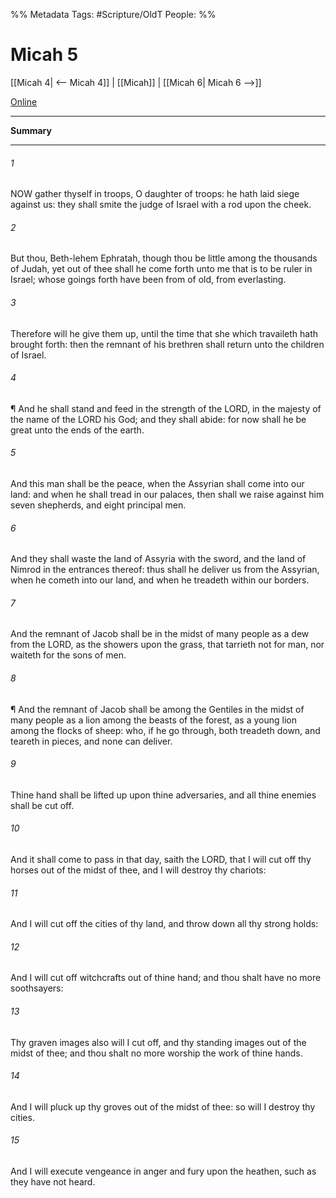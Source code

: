 

%% Metadata
Tags: #Scripture/OldT
People: 
%%
# Micah 5
[[Micah 4| <-- Micah 4]] | [[Micah]] | [[Micah 6| Micah 6 -->]]

[Online](https://churchofjesuschrist.org/study/scriptures/ot/micah/5?lang=eng)

---
__Summary__



---

###### 1
NOW gather thyself in troops, O daughter of troops: he hath laid siege against us: they shall smite the judge of Israel with a rod upon the cheek.
###### 2
But thou, Beth-lehem Ephratah, though thou be little among the thousands of Judah, yet out of thee shall he come forth unto me that is to be ruler in Israel; whose goings forth have been from of old, from everlasting.
###### 3
Therefore will he give them up, until the time that she which travaileth hath brought forth: then the remnant of his brethren shall return unto the children of Israel.
###### 4
¶ And he shall stand and feed in the strength of the LORD, in the majesty of the name of the LORD his God; and they shall abide: for now shall he be great unto the ends of the earth.
###### 5
And this man shall be the peace, when the Assyrian shall come into our land: and when he shall tread in our palaces, then shall we raise against him seven shepherds, and eight principal men.
###### 6
And they shall waste the land of Assyria with the sword, and the land of Nimrod in the entrances thereof: thus shall he deliver us from the Assyrian, when he cometh into our land, and when he treadeth within our borders.
###### 7
And the remnant of Jacob shall be in the midst of many people as a dew from the LORD, as the showers upon the grass, that tarrieth not for man, nor waiteth for the sons of men.
###### 8
¶ And the remnant of Jacob shall be among the Gentiles in the midst of many people as a lion among the beasts of the forest, as a young lion among the flocks of sheep: who, if he go through, both treadeth down, and teareth in pieces, and none can deliver.
###### 9
Thine hand shall be lifted up upon thine adversaries, and all thine enemies shall be cut off.
###### 10
And it shall come to pass in that day, saith the LORD, that I will cut off thy horses out of the midst of thee, and I will destroy thy chariots:
###### 11
And I will cut off the cities of thy land, and throw down all thy strong holds:
###### 12
And I will cut off witchcrafts out of thine hand; and thou shalt have no more soothsayers:
###### 13
Thy graven images also will I cut off, and thy standing images out of the midst of thee; and thou shalt no more worship the work of thine hands.
###### 14
And I will pluck up thy groves out of the midst of thee: so will I destroy thy cities.
###### 15
And I will execute vengeance in anger and fury upon the heathen, such as they have not heard.



